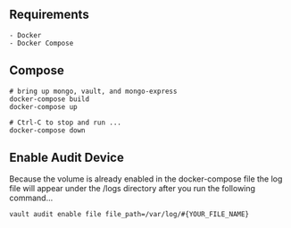 ## Requirements 
    - Docker
    - Docker Compose

## Compose
```
# bring up mongo, vault, and mongo-express
docker-compose build
docker-compose up

# Ctrl-C to stop and run ...
docker-compose down
```

## Enable Audit Device
Because the volume is already enabled in the docker-compose file the log file will appear under the /logs directory after you run the following command...
```
vault audit enable file file_path=/var/log/#{YOUR_FILE_NAME}
```

